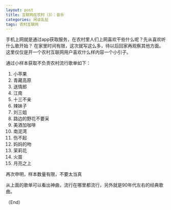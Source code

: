 ```yaml
---
layout: post
title: 互联网在农村（3）：音乐
categories: 闲谈乱扯
tags: 农村互联网
---
```



手机上网就是通过app获取服务，在农村里人们上网喜欢干些什么呢？先从喜欢听什么歌开始？
在家里时间有限，这次就写这么多，待以后回家再观察其他方面。这里仅仅是开一个农村互联网用户喜欢什么样内容一个小引子。

通过小样本获取不负责农村流行歌单如下：

1. 小苹果
2. 青藏高原 
3. 送情郎  
4. 江南 
5. 十三不亲
6. 辣妹子 
7. 刘三姐 
8. 路边的野花不要采
9. 美酒加咖啡 
10. 南泥湾
11. 伤不起 
12. 妈妈的吻 
13. 茉莉花 
14. 火苗 
15. 月亮之上

再次申明，样本数量有限，不要太当真 


从上面的歌单可以看出神曲，流行在哪里都流行，另外就是90年代左右的经典歌曲。 

（End）















